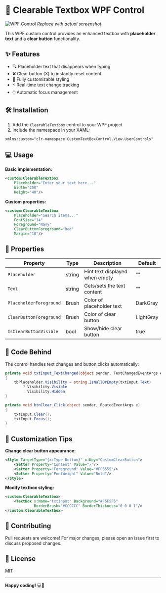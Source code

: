 # 📝 Clearable Textbox WPF Control

![WPF Control](https://via.placeholder.com/400x100?text=Clearable+Textbox+Demo) *Replace with actual screenshot*

This WPF custom control provides an enhanced textbox with **placeholder text** and a **clear button** functionality.

## ✨ Features
- 🔍 Placeholder text that disappears when typing
- ❌ Clear button (X) to instantly reset content
- 🎨 Fully customizable styling
- ⚡ Real-time text change tracking
- 🖱️ Automatic focus management

## 🛠️ Installation
1. Add the `ClearableTextbox` control to your WPF project
2. Include the namespace in your XAML:
```xml
xmlns:custom="clr-namespace:CustomTextBoxControl.View.UserControls"
```

## 💻 Usage
**Basic implementation:**
```xml
<custom:ClearableTextbox 
    Placeholder="Enter your text here..."
    Width="250"
    Height="40"/>
```

**Custom properties:**
```xml
<custom:ClearableTextbox
    Placeholder="Search items..."
    FontSize="14"
    Foreground="Navy"
    ClearButtonForeground="Red"
    Margin="10"/>
```

## 🧩 Properties
| Property | Type | Description | Default |
|----------|------|-------------|---------|
| `Placeholder` | string | Hint text displayed when empty | "" |
| `Text` | string | Gets/sets the text content | "" |
| `PlaceholderForeground` | Brush | Color of placeholder text | DarkGray |
| `ClearButtonForeground` | Brush | Color of clear button | LightGray |
| `IsClearButtonVisible` | bool | Show/hide clear button | true |

## 🧾 Code Behind
The control handles text changes and button clicks automatically:
```csharp
private void txtInput_TextChanged(object sender, TextChangedEventArgs e)
{
    tbPlaceholder.Visibility = string.IsNullOrEmpty(txtInput.Text) 
        ? Visibility.Visible 
        : Visibility.Hidden;
}

private void btnClear_Click(object sender, RoutedEventArgs e)
{
    txtInput.Clear();
    txtInput.Focus();
}
```

## 🎨 Customization Tips
**Change clear button appearance:**
```xml
<Style TargetType="{x:Type Button}" x:Key="CustomClearButton">
    <Setter Property="Content" Value="✕"/>
    <Setter Property="Foreground" Value="#FF5555"/>
    <Setter Property="FontWeight" Value="Bold"/>
</Style>
```

**Modify textbox styling:**
```xml
<custom:ClearableTextbox>
    <TextBox x:Name="txtInput" Background="#F5F5F5" 
             BorderBrush="#CCCCCC" BorderThickness="0 0 0 1"/>
</custom:ClearableTextbox>
```

## 🤝 Contributing
Pull requests are welcome! For major changes, please open an issue first to discuss proposed changes.

## 📄 License
[MIT](https://choosealicense.com/licenses/mit/)

---

**Happy coding!** 💻🚀
